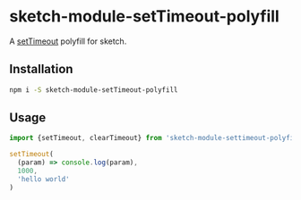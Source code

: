 # sketch-module-setTimeout-polyfill

A [setTimeout](https://developer.mozilla.org/fr/docs/Web/API/WindowTimers/setTimeout) polyfill for sketch.

## Installation

```bash
npm i -S sketch-module-setTimeout-polyfill
```

## Usage

```js
import {setTimeout, clearTimeout} from 'sketch-module-settimeout-polyfill'

setTimeout(
  (param) => console.log(param),
  1000,
  'hello world'
)
```
